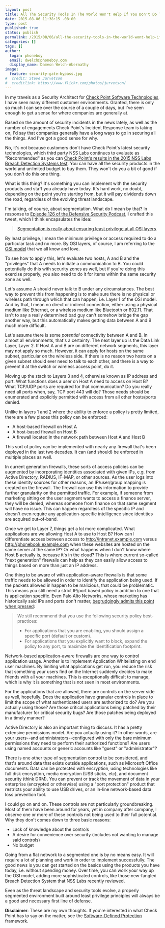 ```yaml
---
layout: post
title: All The Security Tools In The World Won't Help If You Don't Do This
date: 2015-08-06 11:38:15 -08:00
type: post
published: true
status: publish
permalink: /2015/08/06/all-the-security-tools-in-the-world-wont-help-if-you-dont-do-this/
categories: []
tags: []
author:
  login: phoneboy
  email: dwelch@phoneboy.com
  display_name: Dameon Welch-Abernathy
image:
  feature: security-gate-bypass.jpg
#  credit: Steve Jurvetson
#  creditlink: https://www.flickr.com/photos/jurvetson/
---
```

In my travels as a Security Architect for [Check Point Software Technologies](https://www.checkpoint.com), I have seen many different customer environments. Granted, there is only so much I can see over the course of a couple of days, but I've seen enough to get a sense for where companies are generally at.

Based on the amount of security incidents in the news lately, as well as the number of engagements Check Point's Incident Response team is taking on, I'd say that companies generally have a long ways to go in securing all the things. And I've got a good sense for why.

No, it's not because customers don't have Check Point's latest security technologies, which third party NSS Labs continues to evaluate as "Recommended" as you can [Check Point's results in the 2015 NSS Labs Breach Detection Systems test](http://www.checkpoint.com/resources/nss-bds/index.html). You can have all the security products in the world and unlimited budget to buy them. They won't do you a bit of good if you don't do this one thing.

What is this thing? It's something you can implement with the security products and staff you already have today. It's hard work, no doubt, depending on the point you're starting from, but it will pay dividends down the road, regardless of the evolving threat landscape.

I'm talking, of course, about segmentation. What do I mean by that? In response to [Episode 126 of the Defensive Security Podcast](https://www.defensivesecurity.org/defensive-security-podcast-episode-126/), I crafted this tweet, which I think encapsulates the idea:

> [Segmentation is really about ensuring least privilege at all OSI layers](https://twitter.com/PhoneBoy/status/629132893609025536).

By least privilege, I mean the minimum privilege or access required to do a particular task and no more. By OSI layers, of course, I am referring to the [OSI model](https://en.wikipedia.org/wiki/OSI_model) that we all know and love.

To see how to apply this, let's evaluate two hosts, A and B and the "privileges" that A needs to initiate a communication to B. You could potentially do this with security zones as well, but if you're doing this exercise properly, you also need to do it for items within the same security zone as well.

Let's assume A should never talk to B under any circumstances. The best way to prevent this from happening is to make sure there is no physical or wireless path through which that can happen, i.e. Layer 1 of the OSI model. And by that, I mean no direct or indirect connection, either using a physical medium like Ethernet, or a wireless medium like Bluetooth or 802.11. That isn't to say a really determined bad guy can't somehow bridge the gap another way, but this automatically makes getting data between A and B much more difficult. 

Let's assume there is some *potential* connectivity between A and B. In almost all environments, that's a certainty. The next layer up is the Data Link Layer, Layer 2. If Host A and B are on different network segments, this layer may not apply so much. However, it can apply for hosts on the same subnet, particular on the wireless side. If there is no reason two hosts on a given subnet should ever need to talk to each other, and there is a way to prevent it at the switch or wireless access point, do it. 

Moving up the stack to Layers 3 and 4, otherwise known as IP address and port. What functions does a user on Host A need to access on Host B? What TCP/UDP ports are required for that communication? Do you really need all ports when, say, TCP port 443 will do? Those needs should be enumerated and explicitly permitted with access from all other hosts/ports denied.

Unlike in layers 1 and 2 where the ability to enforce a policy is pretty limited, there are a few places this policy can be enforced:

* A host-based firewall on Host A
* A host-based firewall on Host B
* A firewall located in the network path between Host A and Host B

This sort of policy can be implemented with nearly any firewall that's been deployed in the last two decades. It can (and should) be enforced in multiple places as well.

In current generation firewalls, these sorts of access policies can be augmented by incorporating identities associated with given IPs, e.g. from Active Directory, RADIUS, IF-MAP, or other sources. As the user logs into these identity sources for other reasons, an IP/user/group mapping is created on the firewall. The firewall can use this information to provide further granularity on the permitted traffic. For example, if someone from marketing sitting on the user segment wants to access a finance server, they will be denied, whereas someone from finance on that same segment will have no issue. This can happen regardless of the specific IP and doesn't even require any application-specific intelligence since identities are acquired out-of-band.

Once we get to Layer 7, things get a lot more complicated. What applications are we allowing Host A to use to Host B? How can I differentiate access between access to http://intranet.example.com versus http://phonebook.example.com when these websites are hosted on the same server at the same IP? Or what happens when I don't know where Host B actually is, because it's in the cloud? This is where current so-called "next generation" firewalls can help as they can easily allow access to things based on more than just an IP address. 

One thing to be aware of with application-aware firewalls is that some traffic needs to be allowed in order to identify the application being used. If the packets allowed in happen to be malicious, that could be problematic. This means you still need a strict IP/port based policy in addition to one that is application specific. Even Palo Alto Networks, whose marketing has historically said IPs and ports don't matter, [begrudgingly admits this point when pressed](http://researchcenter.paloaltonetworks.com/2012/12/app-id-cache-pollution-response/):

> We still recommend that you use the following security policy best-practices:
>
>   * For applications that you are enabling, you should assign a specific port (default or custom).
>   * For applications that you explicitly want to block, expand the policy to any port, to maximize the identification footprint. 
 
Network-based application-aware firewalls are one way to control application usage. Another is to implement Application Whitelisting on end user machines. By limiting what applications get run, you reduce the risk that something your users find on the Internet suddenly decides to make friends with all your machines. This is exceptionally difficult to manage, which is why it is something that is not seen in most environments.

For the applications that are allowed, there are controls on the server side as well, hopefully. Does the application have granular controls in place to limit the scope of what authenticated users are authorized to do? Are you actually using those? Are those critical applications being patched by their manufacturer for critical security bugs? Are those patches being deployed in a timely manner?

Active Directory is also an important thing to discuss. It has a pretty extensive permissions model. Are you actually using it? In other words, are your users--and administrators--configured with only the bare minimum permissions they need to perform their authorized functions? Are users using named accounts or generic accounts like "guest" or "administrator"? 

There is one other type of segmentation control to be considered, and that's around data that exists outside applications, such as Microsoft Office documents. Data can be protected with encryption, using technologies like full disk encryption, media encryption (USB sticks, etc), and document security (think DRM). You can prevent or track the movement of data in your enterprise (encrypted or otherwise) using a "port protection" product that restricts your ability to use USB drives, or an in-line network-based data loss prevention tool. 

I could go on and on. These controls are not particularly groundbreaking. Most of them have been around for years, yet in company after company, I observe one or more of these controls not being used to their full potential. Why they don't comes down to three basic reasons:

* Lack of knowledge about the controls
* A desire for convenience over security (includes not wanting to manage said controls)
* No budget

Going from a flat network to a segmented one is by no means easy. It will require a lot of planning and work in order to implement successfully. The good news is you can get started on the basics using the products you have today, i.e. without spending money. Over time, you can work your way up the OSI model, adding more sophisticated controls, like those new-fangled Breach Detection System that NSS Labs recently reviewed.

Even as the threat landscape and security tools evolve, a properly segmented environment built around least privilege principles will always be a good and necessary first line of defense.

**Disclaimer**: These are my own thoughts. If you're interested in what Check Point has to say on the matter, see the [Software-Defined Protection](http://www.checkpoint.com/products-solutions/software-defined-protection-sdp/index.html) framework.

